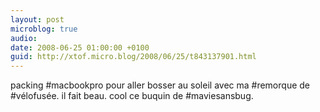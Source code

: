 ```yaml
---
layout: post
microblog: true
audio: 
date: 2008-06-25 01:00:00 +0100
guid: http://xtof.micro.blog/2008/06/25/t843137901.html
---
```

packing #macbookpro pour aller bosser au soleil avec ma #remorque de #vélofusée. il fait beau. cool ce buquin de #maviesansbug.
